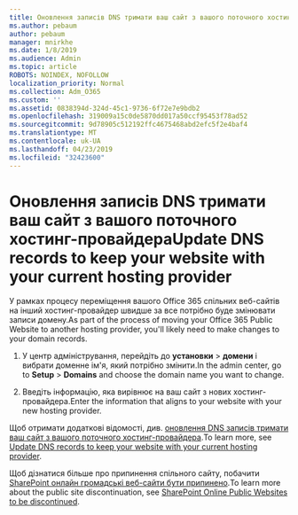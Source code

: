 ```yaml
---
title: Оновлення записів DNS тримати ваш сайт з вашого поточного хостинг-провайдера
ms.author: pebaum
author: pebaum
manager: mnirkhe
ms.date: 1/8/2019
ms.audience: Admin
ms.topic: article
ROBOTS: NOINDEX, NOFOLLOW
localization_priority: Normal
ms.collection: Adm_O365
ms.custom: ''
ms.assetid: 0838394d-324d-45c1-9736-6f72e7e9bdb2
ms.openlocfilehash: 319009a15c0de5870dd017a50ccf95453f78ad52
ms.sourcegitcommit: 9d78905c512192ffc4675468abd2efc5f2e4baf4
ms.translationtype: MT
ms.contentlocale: uk-UA
ms.lasthandoff: 04/23/2019
ms.locfileid: "32423600"
---
```

# <a name="update-dns-records-to-keep-your-website-with-your-current-hosting-provider"></a><span data-ttu-id="574f2-102">Оновлення записів DNS тримати ваш сайт з вашого поточного хостинг-провайдера</span><span class="sxs-lookup"><span data-stu-id="574f2-102">Update DNS records to keep your website with your current hosting provider</span></span>

<span data-ttu-id="574f2-103">У рамках процесу переміщення вашого Office 365 спільних веб-сайтів на інший хостинг-провайдер швидше за все потрібно буде змінювати записи домену.</span><span class="sxs-lookup"><span data-stu-id="574f2-103">As part of the process of moving your Office 365 Public Website to another hosting provider, you'll likely need to make changes to your domain records.</span></span>
  
1. <span data-ttu-id="574f2-104">У центр адміністрування, перейдіть до **установки** \> **домени** і вибрати доменне ім'я, який потрібно змінити.</span><span class="sxs-lookup"><span data-stu-id="574f2-104">In the admin center, go to **Setup** \> **Domains** and choose the domain name you want to change.</span></span> 
    
2. <span data-ttu-id="574f2-105">Введіть інформацію, яка вирівнює на ваш сайт з нових хостинг-провайдера.</span><span class="sxs-lookup"><span data-stu-id="574f2-105">Enter the information that aligns to your website with your new hosting provider.</span></span>
    
<span data-ttu-id="574f2-106">Щоб отримати додаткові відомості, див. [оновлення DNS записів тримати ваш сайт з вашого поточного хостинг-провайдера](https://support.office.com/article/update-dns-records-to-keep-your-website-with-your-current-hosting-provider-2c4cf347-b897-45c1-a71f-210bdc8f1061).</span><span class="sxs-lookup"><span data-stu-id="574f2-106">To learn more, see [Update DNS records to keep your website with your current hosting provider](https://support.office.com/article/update-dns-records-to-keep-your-website-with-your-current-hosting-provider-2c4cf347-b897-45c1-a71f-210bdc8f1061).</span></span> 
  
<span data-ttu-id="574f2-107">Щоб дізнатися більше про припинення спільного сайту, побачити [SharePoint онлайн громадські веб-сайти бути припинено](https://support.office.com/article/sharepoint-online-public-websites-to-be-discontinued-e86bfd2f-5c7d-446f-a430-7cfcc0130916?ui=en-US&amp;rs=en-US&amp;ad=US).</span><span class="sxs-lookup"><span data-stu-id="574f2-107">To learn more about the public site discontinuation, see [SharePoint Online Public Websites to be discontinued](https://support.office.com/article/sharepoint-online-public-websites-to-be-discontinued-e86bfd2f-5c7d-446f-a430-7cfcc0130916?ui=en-US&amp;rs=en-US&amp;ad=US).</span></span> 
  

